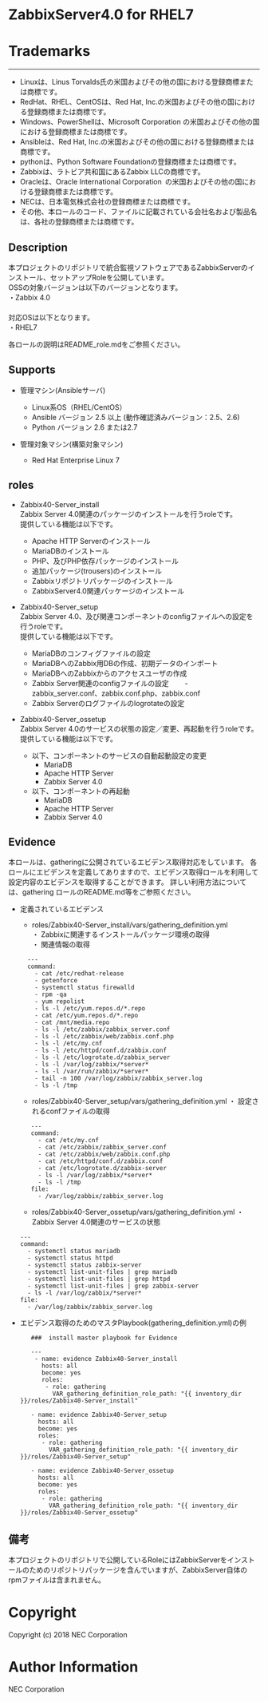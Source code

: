 # ZabbixServer4.0 for RHEL7

# Trademarks
-----------
* Linuxは、Linus Torvalds氏の米国およびその他の国における登録商標または商標です。
* RedHat、RHEL、CentOSは、Red Hat, Inc.の米国およびその他の国における登録商標または商標です。
* Windows、PowerShellは、Microsoft Corporation の米国およびその他の国における登録商標または商標です。
* Ansibleは、Red Hat, Inc.の米国およびその他の国における登録商標または商標です。
* pythonは、Python Software Foundationの登録商標または商標です。
* Zabbixは、ラトビア共和国にあるZabbix LLCの商標です。
* Oracleは、Oracle International Corporation の米国およびその他の国における登録商標または商標です。
* NECは、日本電気株式会社の登録商標または商標です。
* その他、本ロールのコード、ファイルに記載されている会社名および製品名は、各社の登録商標または商標です。

## Description
本プロジェクトのリポジトリで統合監視ソフトウェアであるZabbixServerのインストール、セットアップRoleを公開しています。  
OSSの対象バージョンは以下のバージョンとなります。  
・Zabbix 4.0  
　  
対応OSは以下となります。  
・RHEL7  

各ロールの説明はREADME_role.mdをご参照ください。

## Supports

- 管理マシン(Ansibleサーバ)
  * Linux系OS（RHEL/CentOS）
  * Ansible バージョン 2.5 以上 (動作確認済みバージョン：2.5、2.6)
  * Python バージョン 2.6 または2.7


- 管理対象マシン(構築対象マシン)
  * Red Hat Enterprise Linux 7

## roles

  - Zabbix40-Server_install  
     Zabbix Server 4.0関連のパッケージのインストールを行うroleです。  
     提供している機能は以下です。

    * Apache HTTP Serverのインストール
    * MariaDBのインストール
    * PHP、及びPHP依存パッケージのインストール
    * 追加パッケージ(trousers)のインストール
    * Zabbixリポジトリパッケージのインストール
    * ZabbixServer4.0関連パッケージのインストール


  - Zabbix40-Server_setup  
     Zabbix Server 4.0、及び関連コンポーネントのconfigファイルへの設定を行うroleです。  
     提供している機能は以下です。

     * MariaDBのコンフィグファイルの設定
     * MariaDBへのZabbix用DBの作成、初期データのインポート
     * MariaDBへのZabbixからのアクセスユーザの作成
     * Zabbix Server関連のconfigファイルの設定
     　　-　zabbix_server.conf、zabbix.conf.php、zabbix.conf
     * Zabbix Serverのログファイルのlogrotateの設定


  - Zabbix40-Server_ossetup  
     Zabbix Server 4.0のサービスの状態の設定／変更、再起動を行うroleです。  
     提供している機能は以下です。

    * 以下、コンポーネントのサービスの自動起動設定の変更
       - MariaDB
       - Apache HTTP Server
       - Zabbix Server 4.0
    * 以下、コンポーネントの再起動
       - MariaDB
       - Apache HTTP Server
       - Zabbix Server 4.0


 ## Evidence

本ロールは、gatheringに公開されているエビデンス取得対応をしています。
各ロールにエビデンスを定義してありますので、エビデンス取得ロールを利用して設定内容のエビデンスを取得することができます。
詳しい利用方法については、gathering ロールのREADME.md等をご参照ください。

 - 定義されているエビデンス

      * roles/Zabbix40-Server_install/vars/gathering_definition.yml  
        ・ Zabbixに関連するインストールパッケージ環境の取得  
        ・ 関連情報の取得  

   ~~~
     ---
     command:
       - cat /etc/redhat-release
       - getenforce
       - systemctl status firewalld
       - rpm -qa
       - yum repolist
       - ls -l /etc/yum.repos.d/*.repo
       - cat /etc/yum.repos.d/*.repo
       - cat /mnt/media.repo
       - ls -l /etc/zabbix/zabbix_server.conf
       - ls -l /etc/zabbix/web/zabbix.conf.php
       - ls -l /etc/my.cnf
       - ls -l /etc/httpd/conf.d/zabbix.conf
       - ls -l /etc/logrotate.d/zabbix_server
       - ls -l /var/log/zabbix/*server*
       - ls -l /var/run/zabbix/*server*
       - tail -n 100 /var/log/zabbix/zabbix_server.log
       - ls -l /tmp
   ~~~

      * roles/Zabbix40-Server_setup/vars/gathering_definition.yml
        ・ 設定されるconfファイルの取得

   ~~~
      ---
      command:
        - cat /etc/my.cnf
        - cat /etc/zabbix/zabbix_server.conf
        - cat /etc/zabbix/web/zabbix.conf.php
        - cat /etc/httpd/conf.d/zabbix.conf
        - cat /etc/logrotate.d/zabbix-server
        - ls -l /var/log/zabbix/*server*
        - ls -l /tmp
      file:
        - /var/log/zabbix/zabbix_server.log
   ~~~

      * roles/Zabbix40-Server_ossetup/vars/gathering_definition.yml
         ・ Zabbix Server 4.0関連のサービスの状態

   ~~~
   ---
   command:
     - systemctl status mariadb
     - systemctl status httpd
     - systemctl status zabbix-server
     - systemctl list-unit-files | grep mariadb
     - systemctl list-unit-files | grep httpd
     - systemctl list-unit-files | grep zabbix-server
     - ls -l /var/log/zabbix/*server*
   file:
     - /var/log/zabbix/zabbix_server.log
   ~~~


 - エビデンス取得のためのマスタPlaybook(gathering_definition.yml)の例

   ~~~
      ###  install master playbook for Evidence

      ---
       - name: evidence Zabbix40-Server_install
         hosts: all
         become: yes
         roles:
          - role: gathering
            VAR_gathering_definition_role_path: "{{ inventory_dir }}/roles/Zabbix40-Server_install"

      - name: evidence Zabbix40-Server_setup
        hosts: all
        become: yes
        roles:
         - role: gathering
           VAR_gathering_definition_role_path: "{{ inventory_dir }}/roles/Zabbix40-Server_setup"

      - name: evidence Zabbix40-Server_ossetup
        hosts: all
        become: yes
        roles:
         - role: gathering
           VAR_gathering_definition_role_path: "{{ inventory_dir }}/roles/Zabbix40-Server_ossetup"
   ~~~


## 備考
本プロジェクトのリポジトリで公開しているRoleにはZabbixServerをインストールのためのリポジトリパッケージを含んでいますが、ZabbixServer自体のrpmファイルは含まれません。  

# Copyright
Copyright (c) 2018 NEC Corporation

# Author Information
NEC Corporation